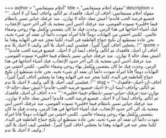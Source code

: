 +++
author = "أحلام مستغانمي"
title = "مقولة أحلام مستغانمي"
description = '''مقولة أحلام مستغانمي: أخاف أن أحبك، فأفقدك ثم أتألم، وأخاف أيضا أن لا أحبك.. فتضيع فرصة الحب فأندم! أعيش معك حالة لا توازن.. منذ عرفتك حياتي تسير بانتظام فيما «قلبي» تسوده الفوضى، منذ عرفتك أحس أنني معجبة بك الى آخر حدود الإعجاب، فيك أشياء أحتاجها في هذا الزمن، وجدت فيك ما كان ينقصني ويُكمل بهاء روحي وصفاء عالمي.. لكنني أخشى من النهايات دوماً! فأنا امرأة تعودت دائماً أن تفقد أي شيء تحبه، نحن عادة نستطيع أن نكبح جماح العاطفة في البدء، لكننا نعجز عنه في النهاية وهذا ما يجعلني أخاف كثيراً كثيراً.. فعلمني كيف أحبك بلا ألم، وكيف لا أحبك بلا ندم..!'''
quote = '''أخاف أن أحبك، فأفقدك ثم أتألم، وأخاف أيضا أن لا أحبك.. فتضيع فرصة الحب فأندم! أعيش معك حالة لا توازن.. منذ عرفتك حياتي تسير بانتظام فيما «قلبي» تسوده الفوضى، منذ عرفتك أحس أنني معجبة بك الى آخر حدود الإعجاب، فيك أشياء أحتاجها في هذا الزمن، وجدت فيك ما كان ينقصني ويُكمل بهاء روحي وصفاء عالمي.. لكنني أخشى من النهايات دوماً! فأنا امرأة تعودت دائماً أن تفقد أي شيء تحبه، نحن عادة نستطيع أن نكبح جماح العاطفة في البدء، لكننا نعجز عنه في النهاية وهذا ما يجعلني أخاف كثيراً كثيراً.. فعلمني كيف أحبك بلا ألم، وكيف لا أحبك بلا ندم..!'''
slug = '''أخاف-أن-أحبك،-فأفقدك-ثم-أتألم،-وأخاف-أيضا-أن-لا-أحبك-فتضيع-فرصة-الحب-فأندم!-أعيش-معك-حالة-لا-توازن-منذ-عرفتك-حياتي-تسير-بانتظام-فيما-«قلبي»-'''
+++
أخاف أن أحبك، فأفقدك ثم أتألم، وأخاف أيضا أن لا أحبك.. فتضيع فرصة الحب فأندم! أعيش معك حالة لا توازن.. منذ عرفتك حياتي تسير بانتظام فيما «قلبي» تسوده الفوضى، منذ عرفتك أحس أنني معجبة بك الى آخر حدود الإعجاب، فيك أشياء أحتاجها في هذا الزمن، وجدت فيك ما كان ينقصني ويُكمل بهاء روحي وصفاء عالمي.. لكنني أخشى من النهايات دوماً! فأنا امرأة تعودت دائماً أن تفقد أي شيء تحبه، نحن عادة نستطيع أن نكبح جماح العاطفة في البدء، لكننا نعجز عنه في النهاية وهذا ما يجعلني أخاف كثيراً كثيراً.. فعلمني كيف أحبك بلا ألم، وكيف لا أحبك بلا ندم..!
